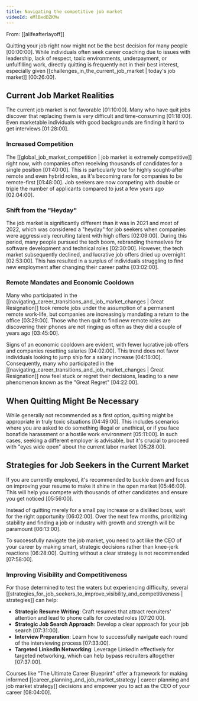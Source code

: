 ```yaml
---
title: Navigating the competitive job market
videoId: eMlBxdDZKMw
---
```


From: [[alifeafterlayoff]] <br/> 

Quitting your job right now might not be the best decision for many people <a class="yt-timestamp" data-t="00:00:00">[00:00:00]</a>. While individuals often seek career coaching due to issues with leadership, lack of respect, toxic environments, underpayment, or unfulfilling work, directly quitting is frequently not in their best interest, especially given [[challenges_in_the_current_job_market | today's job market]] <a class="yt-timestamp" data-t="00:26:00">[00:26:00]</a>.

## Current Job Market Realities

The current job market is not favorable <a class="yt-timestamp" data-t="01:10:00">[01:10:00]</a>. Many who have quit jobs discover that replacing them is very difficult and time-consuming <a class="yt-timestamp" data-t="01:18:00">[01:18:00]</a>. Even marketable individuals with good backgrounds are finding it hard to get interviews <a class="yt-timestamp" data-t="01:28:00">[01:28:00]</a>.

### Increased Competition
The [[global_job_market_competition | job market is extremely competitive]] right now, with companies often receiving thousands of candidates for a single position <a class="yt-timestamp" data-t="01:40:00">[01:40:00]</a>. This is particularly true for highly sought-after remote and even hybrid roles, as it's becoming rare for companies to be remote-first <a class="yt-timestamp" data-t="01:48:00">[01:48:00]</a>. Job seekers are now competing with double or triple the number of applicants compared to just a few years ago <a class="yt-timestamp" data-t="02:04:00">[02:04:00]</a>.

### Shift from the "Heyday"
The job market is significantly different than it was in 2021 and most of 2022, which was considered a "heyday" for job seekers when companies were aggressively recruiting talent with high offers <a class="yt-timestamp" data-t="02:09:00">[02:09:00]</a>. During this period, many people pursued the tech boom, rebranding themselves for software development and technical roles <a class="yt-timestamp" data-t="02:30:00">[02:30:00]</a>. However, the tech market subsequently declined, and lucrative job offers dried up overnight <a class="yt-timestamp" data-t="02:53:00">[02:53:00]</a>. This has resulted in a surplus of individuals struggling to find new employment after changing their career paths <a class="yt-timestamp" data-t="03:02:00">[03:02:00]</a>.

### Remote Mandates and Economic Cooldown
Many who participated in the [[navigating_career_transitions_and_job_market_changes | Great Resignation]] took remote jobs under the assumption of a permanent remote work-life, but companies are increasingly mandating a return to the office <a class="yt-timestamp" data-t="03:29:00">[03:29:00]</a>. Those who then quit to find new remote roles are discovering their phones are not ringing as often as they did a couple of years ago <a class="yt-timestamp" data-t="03:45:00">[03:45:00]</a>.

Signs of an economic cooldown are evident, with fewer lucrative job offers and companies resetting salaries <a class="yt-timestamp" data-t="04:02:00">[04:02:00]</a>. This trend does not favor individuals looking to jump ship for a salary increase <a class="yt-timestamp" data-t="04:16:00">[04:16:00]</a>. Consequently, many who participated in the [[navigating_career_transitions_and_job_market_changes | Great Resignation]] now feel stuck or regret their decisions, leading to a new phenomenon known as the "Great Regret" <a class="yt-timestamp" data-t="04:22:00">[04:22:00]</a>.

## When Quitting Might Be Necessary
While generally not recommended as a first option, quitting might be appropriate in truly toxic situations <a class="yt-timestamp" data-t="04:49:00">[04:49:00]</a>. This includes scenarios where you are asked to do something illegal or unethical, or if you face bonafide harassment or a hostile work environment <a class="yt-timestamp" data-t="05:11:00">[05:11:00]</a>. In such cases, seeking a different employer is advisable, but it's crucial to proceed with "eyes wide open" about the current labor market <a class="yt-timestamp" data-t="05:28:00">[05:28:00]</a>.

## Strategies for Job Seekers in the Current Market
If you are currently employed, it's recommended to buckle down and focus on improving your resume to make it shine in the open market <a class="yt-timestamp" data-t="05:46:00">[05:46:00]</a>. This will help you compete with thousands of other candidates and ensure you get noticed <a class="yt-timestamp" data-t="05:56:00">[05:56:00]</a>.

Instead of quitting merely for a small pay increase or a disliked boss, wait for the right opportunity <a class="yt-timestamp" data-t="06:02:00">[06:02:00]</a>. Over the next few months, prioritizing stability and finding a job or industry with growth and strength will be paramount <a class="yt-timestamp" data-t="06:13:00">[06:13:00]</a>.

To successfully navigate the job market, you need to act like the CEO of your career by making smart, strategic decisions rather than knee-jerk reactions <a class="yt-timestamp" data-t="06:28:00">[06:28:00]</a>. Quitting without a clear strategy is not recommended <a class="yt-timestamp" data-t="07:58:00">[07:58:00]</a>.

### Improving Visibility and Competitiveness
For those determined to test the waters but experiencing difficulty, several [[strategies_for_job_seekers_to_improve_visibility_and_competitiveness | strategies]] can help:
*   **Strategic Resume Writing**: Craft resumes that attract recruiters' attention and lead to phone calls for coveted roles <a class="yt-timestamp" data-t="07:20:00">[07:20:00]</a>.
*   **Strategic Job Search Approach**: Develop a clear approach for your job search <a class="yt-timestamp" data-t="07:31:00">[07:31:00]</a>.
*   **Interview Preparation**: Learn how to successfully navigate each round of the interviewing process <a class="yt-timestamp" data-t="07:33:00">[07:33:00]</a>.
*   **Targeted LinkedIn Networking**: Leverage LinkedIn effectively for targeted networking, which can help bypass recruiters altogether <a class="yt-timestamp" data-t="07:37:00">[07:37:00]</a>.

Courses like "The Ultimate Career Blueprint" offer a framework for making informed [[career_planning_and_job_market_strategy | career planning and job market strategy]] decisions and empower you to act as the CEO of your career <a class="yt-timestamp" data-t="08:04:00">[08:04:00]</a>.